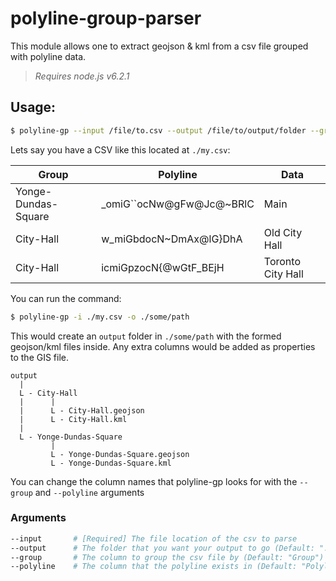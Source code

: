 # polyline-group-parser

This module allows one to extract geojson & kml from a csv file grouped with polyline data.

> *Requires node.js v6.2.1*

## Usage:

```bash
$ polyline-gp --input /file/to.csv --output /file/to/output/folder --group "Group column" --polyline "Polyline column"
```

Lets say you have a CSV like this located at `./my.csv`:

| Group               |  Polyline                 |  Data              |
|---------------------|---------------------------|--------------------|
| Yonge-Dundas-Square |  _omiG``ocNw@gFw@Jc@~BRlC |  Main              |
| City-Hall           |  w_miGbdocN~DmAx@lG}DhA   |  Old City Hall     |
| City-Hall           |  icmiGpzocN{@wGtF_BEjH    |  Toronto City Hall |
  

You can run the command:

```bash
$ polyline-gp -i ./my.csv -o ./some/path
```

This would create an `output` folder in `./some/path` with the formed geojson/kml files inside. Any extra columns would be added as properties to the GIS file.

```
output
  |
  L - City-Hall
  |      |
  |      L - City-Hall.geojson
  |      L - City-Hall.kml
  |
  L - Yonge-Dundas-Square
         |
         L - Yonge-Dundas-Square.geojson
         L - Yonge-Dundas-Square.kml
```

You can change the column names that polyline-gp looks for with the `--group` and `--polyline` arguments

### Arguments

```bash
--input       # [Required] The file location of the csv to parse
--output      # The folder that you want your output to go (Default: "./")
--group       # The column to group the csv file by (Default: "Group")
--polyline    # The column that the polyline exists in (Default: "Polyline")
```
